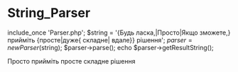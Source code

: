 # String_Parser

include_once 'Parser.php';
$string = '{Будь ласка,|Просто|Якщо зможете,} прийміть {просте|дуже{ складне| вдале}} рішення';
$parser = new Parser($string);
$parser->parse();
echo $parser->getResultString();

Просто прийміть просте складне рішення
